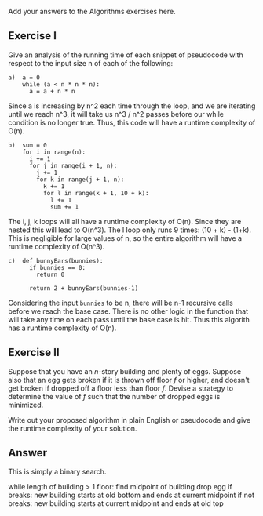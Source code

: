 Add your answers to the Algorithms exercises here.

## Exercise I

Give an analysis of the running time of each snippet of
pseudocode with respect to the input size n of each of the following:

```
a)  a = 0
    while (a < n * n * n):
      a = a + n * n
```
Since a is increasing by n^2 each time through the loop, and we are iterating until we reach n^3, it will take us n^3 / n^2 passes before our while condition is no longer true.  Thus, this code will have a runtime complexity of O(n).


```
b)  sum = 0
    for i in range(n):
      i += 1
      for j in range(i + 1, n):
        j += 1
        for k in range(j + 1, n):
          k += 1
          for l in range(k + 1, 10 + k):
            l += 1
            sum += 1
```
The i, j, k loops will all have a runtime complexity of O(n).  Since they are nested this will lead to O(n^3).  The l loop only runs 9 times: (10 + k) - (1+k).  This is negligible for large values of n, so the entire algorithm will have a runtime complexity of O(n^3).



```
c)  def bunnyEars(bunnies):
      if bunnies == 0:
        return 0

      return 2 + bunnyEars(bunnies-1)
```
Considering the input `bunnies` to be n, there will be n-1 recursive calls before we reach the base case.  There is no other logic in the function that will take any time on each pass until the base case is hit.  Thus this algorith has a runtime complexity of O(n).

## Exercise II

Suppose that you have an _n_-story building and plenty of eggs. Suppose also that an egg gets broken if it is thrown off floor _f_ or higher, and doesn't get broken if dropped off a floor less than floor _f_. Devise a strategy to determine the value of _f_ such that the number of dropped eggs is minimized.

Write out your proposed algorithm in plain English or pseudocode and give the runtime complexity of your solution.


## Answer
This is simply a binary search.

while length of building > 1 floor:
  find midpoint of building
  drop egg
  if breaks:
    new building starts at old bottom and ends at current midpoint
  if not breaks:
    new building starts at current midpoint and ends at old top
